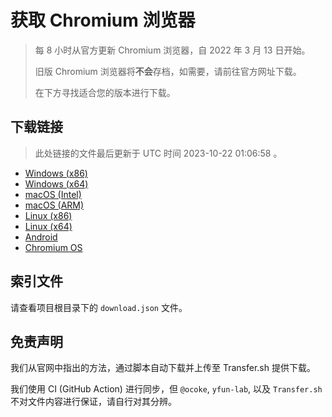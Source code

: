 # 获取 Chromium 浏览器

> 每 8 小时从官方更新 Chromium 浏览器，自 2022 年 3 月 13 日开始。
> 
> 旧版 Chromium 浏览器将**不会**存档，如需要，请前往官方网址下载。
>
> 在下方寻找适合您的版本进行下载。

## 下载链接

> 此处链接的文件最后更新于 UTC 时间 2023-10-22 01:06:58
。

- [Windows (x86)](https://transfer.sh/OuoipYbH7W/Win.zip)
- [Windows (x64)](https://transfer.sh/5iiFxjQqjF/Win_x64.zip)
- [macOS (Intel)](https://transfer.sh/emSxWFT6d6/Mac.zip)
- [macOS (ARM)](https://transfer.sh/FcK2tkvy0M/Mac_Arm.zip)
- [Linux (x86)](https://transfer.sh/nSmLvqjNE5/Linux.zip)
- [Linux (x64)](https://transfer.sh/tKQuhEuBtD/Linux_x64.zip)
- [Android](https://transfer.sh/eIheiojoFt/Android.zip)
- [Chromium OS](https://transfer.sh/JoQgFNeFHs/Linux_ChromiumOS_Full.zip)

## 索引文件

请查看项目根目录下的 `download.json` 文件。

## 免责声明

我们从官网中指出的方法，通过脚本自动下载并上传至 Transfer.sh 提供下载。

我们使用 CI (GitHub Action) 进行同步，但 `@ocoke`, `yfun-lab`, 以及 `Transfer.sh` 不对文件内容进行保证，请自行对其分辨。
